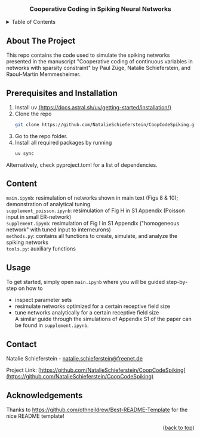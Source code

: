 <a id="readme-top"></a>

<h3 align="center">Cooperative Coding in Spiking Neural Networks</h3>

<!-- TABLE OF CONTENTS -->
<details>
  <summary>Table of Contents</summary>
  <ol>
    <li><a href="#about-the-project">About The Project</a>
    <li><a href="#Prerequisites and Installation">Prerequisites and Installation</a></li>
    <li><a href="#Content">Content</a></li>
    <li><a href="#Usage">Usage</a></li>
    <li><a href="#contact">Contact</a></li>
    <li><a href="#acknowledgements">Acknowledgements</a></li>
  </ol>
</details>


<!-- ABOUT THE PROJECT -->
## About The Project

This repo contains the code used to simulate the spiking networks presented in the manuscript "Cooperative coding of continuous variables in networks with sparsity constraint" by Paul Züge, Natalie Schieferstein, and Raoul-Martin Memmesheimer.


<!-- GETTING STARTED -->

## Prerequisites and Installation

1. Install uv [(https://docs.astral.sh/uv/getting-started/installation/)](https://docs.astral.sh/uv/getting-started/installation/)
2. Clone the repo
   ```sh
   git clone https://github.com/NatalieSchieferstein/CoopCodeSpiking.git 
   ```
3. Go to the repo folder.
4. Install all required packages by running
   ```sh
   uv sync
   ```
Alternatively, check pyproject.toml for a list of dependencies.

<!-- USAGE EXAMPLES -->
## Content 

`main.ipynb`: resimulation of networks shown in main text (Figs 8 & 10); demonstration of analytical tuning <br>
`supplement_poisson.ipynb`: resimulation of Fig H in S1 Appendix (Poisson input in small ER-network) <br>
`supplement.ipynb`: resimulation of Fig I in S1 Appendix ("homogeneous network" with tuned input to interneurons)  <br>
`methods.py`: contains all functions to create, simulate, and analyze the spiking networks  <br>
`tools.py`: auxiliary functions

## Usage

To get started, simply open `main.ipynb` where you will be guided step-by-step on how to
* inspect parameter sets 
* resimulate networks optimized for a certain receptive field size 
* tune networks analytically for a certain receptive field size <br>
A similar guide through the simulations of Appendix S1 of the paper can be found in `supplement.ipynb`.

<!-- CONTACT -->
## Contact

Natalie Schieferstein - natalie.schieferstein@freenet.de

Project Link: [https://github.com/NatalieSchieferstein/CoopCodeSpiking](https://github.com/NatalieSchieferstein/CoopCodeSpiking)

## Acknowledgements 

Thanks to https://github.com/othneildrew/Best-README-Template for the nice README template!
<p align="right">(<a href="#readme-top">back to top</a>)</p>
